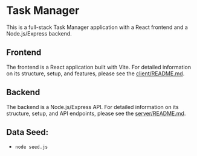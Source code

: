 # Task Manager

This is a full-stack Task Manager application with a React frontend and a Node.js/Express backend.

## Frontend

The frontend is a React application built with Vite. For detailed information on its structure, setup, and features, please see the [client/README.md](./client/README.md).

## Backend

The backend is a Node.js/Express API. For detailed information on its structure, setup, and API endpoints, please see the [server/README.md](./server/README.md).

## Data Seed:
- `node seed.js`